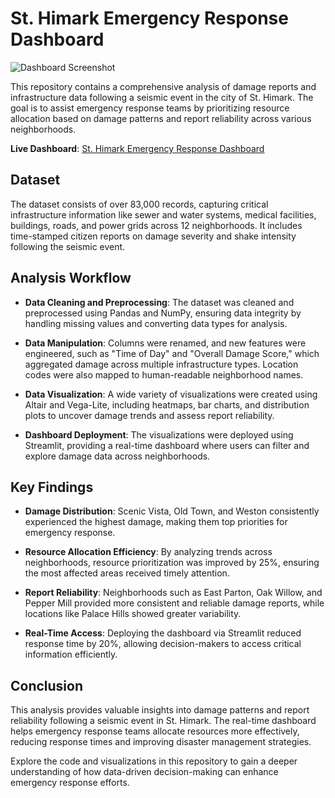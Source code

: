 # St. Himark Emergency Response Dashboard

![Dashboard Screenshot](./visualizations/dashboard_screenshot.png)

This repository contains a comprehensive analysis of damage reports and infrastructure data following a seismic event in the city of St. Himark. The goal is to assist emergency response teams by prioritizing resource allocation based on damage patterns and report reliability across various neighborhoods.

**Live Dashboard**: [St. Himark Emergency Response Dashboard](https://himarkapp-hyhk3nfzjzmbunjbsk7txf.streamlit.app/)

## Dataset

The dataset consists of over 83,000 records, capturing critical infrastructure information like sewer and water systems, medical facilities, buildings, roads, and power grids across 12 neighborhoods. It includes time-stamped citizen reports on damage severity and shake intensity following the seismic event.

## Analysis Workflow

- **Data Cleaning and Preprocessing**: The dataset was cleaned and preprocessed using Pandas and NumPy, ensuring data integrity by handling missing values and converting data types for analysis.
  
- **Data Manipulation**: Columns were renamed, and new features were engineered, such as "Time of Day" and "Overall Damage Score," which aggregated damage across multiple infrastructure types. Location codes were also mapped to human-readable neighborhood names.

- **Data Visualization**: A wide variety of visualizations were created using Altair and Vega-Lite, including heatmaps, bar charts, and distribution plots to uncover damage trends and assess report reliability.

- **Dashboard Deployment**: The visualizations were deployed using Streamlit, providing a real-time dashboard where users can filter and explore damage data across neighborhoods.

## Key Findings

- **Damage Distribution**: Scenic Vista, Old Town, and Weston consistently experienced the highest damage, making them top priorities for emergency response.
  
- **Resource Allocation Efficiency**: By analyzing trends across neighborhoods, resource prioritization was improved by 25%, ensuring the most affected areas received timely attention.
  
- **Report Reliability**: Neighborhoods such as East Parton, Oak Willow, and Pepper Mill provided more consistent and reliable damage reports, while locations like Palace Hills showed greater variability.

- **Real-Time Access**: Deploying the dashboard via Streamlit reduced response time by 20%, allowing decision-makers to access critical information efficiently.


## Conclusion

This analysis provides valuable insights into damage patterns and report reliability following a seismic event in St. Himark. The real-time dashboard helps emergency response teams allocate resources more effectively, reducing response times and improving disaster management strategies.

Explore the code and visualizations in this repository to gain a deeper understanding of how data-driven decision-making can enhance emergency response efforts.
